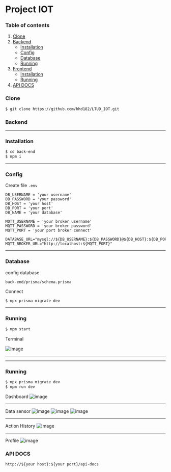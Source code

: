 # Project IOT
### Table of contents

1. [Clone](#clone)
2. [Backend](#backend)
    - [Installation](#installation)
    - [Config](#config)
    - [Database](#database)
    - [Running](#running)
3. [Frontend](#frontend)
    - [Installation](#installation-1)
    - [Running](#running-1)
4. [API DOCS](#api-docs)
### Clone

```bash
$ git clone https://github.com/hhd182/LTUD_IOT.git
```

### Backend

---
### Installation
```bash
$ cd back-end
$ npm i
```
---
### Config
Create file `.env`
```
DB_USERNAME = 'your username'
DB_PASSWORD = 'your password'
DB_HOST = 'your host'
DB_PORT = 'your port'
DB_NAME = 'your database'

MQTT_USERNAME = 'your broker username'
MQTT_PASSWORD = 'your broker password'
MQTT_PORT = 'your port broker connect'

DATABASE_URL="mysql://${DB_USERNAME}:${DB_PASSWORD}@${DB_HOST}:${DB_PORT}/${DB_NAME}"
MQTT_BROKER_URL="http://localhost:${MQTT_PORT}"
```

---
### Database
config database
```
back-end/prisma/schema.prisma
```
Connect
```bash
$ npx prisma migrate dev
```

---
### Running
```bash
$ npm start
```
Terminal

![image](https://github.com/hhd182/LTUD_IOT/assets/82596802/6a6e53ad-983e-49cb-b594-cac56e31eeeb)

---

---
### Running
```bash
$ npx prisma migrate dev
$ npm run dev
```
Dashboard
![image](https://github.com/hhd182/LTUD_IOT/assets/82596802/8e166dca-bfdd-4bb5-81e0-94ddc734b072)

---
Data sensor
![image](https://github.com/hhd182/LTUD_IOT/assets/82596802/a703cfd2-d849-45cc-a8b8-3eef9eee34bc)
![image](https://github.com/hhd182/LTUD_IOT/assets/82596802/b7be26d4-66d6-47d0-ae8f-467af3f6dc8b)
![image](https://github.com/hhd182/LTUD_IOT/assets/82596802/311b6c31-ce4e-4520-928b-1e5898a24f55)

---
Action History
![image](https://github.com/hhd182/LTUD_IOT/assets/82596802/5c2138be-be17-4ff8-9bd0-38bdb1d0598b)

---
Profile
![image](https://github.com/hhd182/LTUD_IOT/assets/82596802/1541b07d-52c7-4d99-9da9-b160fc93be88)


### API DOCS
```
http://${your host}:${your port}/api-docs
```
